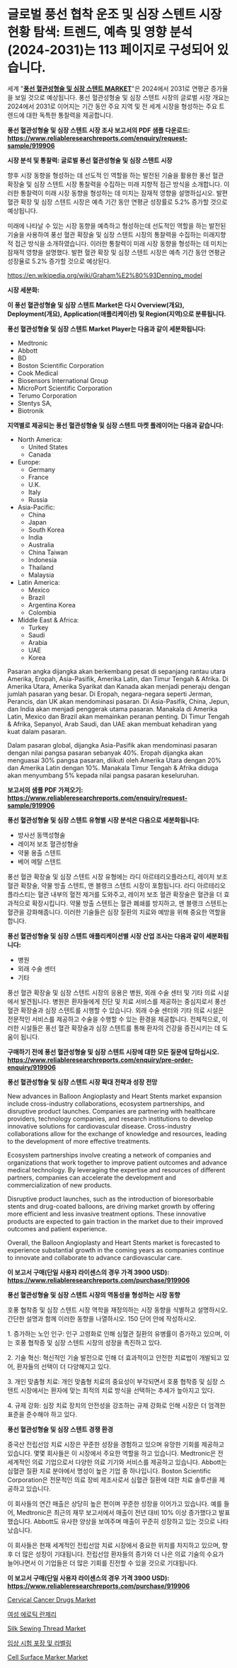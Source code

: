 <p><h1>글로벌 풍선 협착 운조 및 심장 스텐트 시장 현황 탐색: 트렌드, 예측 및 영향 분석 (2024-2031)는 113 페이지로 구성되어 있습니다.</h1></p><p>세계 "<strong><a href="https://www.reliableresearchreports.com/balloon-angioplasty-and-heart-stents-r919906">풍선 혈관성형술 및 심장 스텐트 MARKET</a></strong>"은 2024에서 2031로 연평균 증가율을 보일 것으로 예상됩니다. 풍선 혈관성형술 및 심장 스텐트 시장의 글로벌 시장 개요는 2024에서 2031로 이어지는 기간 동안 주요 지역 및 전 세계 시장을 형성하는 주요 트렌드에 대한 독특한 통찰력을 제공합니다.</p>
<p><strong>풍선 혈관성형술 및 심장 스텐트 시장 조사 보고서의 PDF 샘플 다운로드: <a href="https://www.reliableresearchreports.com/enquiry/request-sample/919906">https://www.reliableresearchreports.com/enquiry/request-sample/919906</a></strong></p>
<p><strong>시장 분석 및 통찰력: 글로벌 풍선 혈관성형술 및 심장 스텐트 시장</strong></p>
<p><p>향후 시장 동향을 형성하는 데 선도적 인 역할을 하는 발전된 기술을 활용한 풍선 혈관 확장술 및 심장 스텐트 시장 통찰력을 수집하는 미래 지향적 접근 방식을 소개합니다. 이러한 통찰력이 미래 시장 동향을 형성하는 데 미치는 잠재적 영향을 설명하십시오. 발편 혈관 확장 및 심장 스텐트 시장은 예측 기간 동안 연평균 성장률로 5.2% 증가할 것으로 예상됩니다.</p><p>미래에 나타날 수 있는 시장 동향을 예측하고 형성하는데 선도적인 역할을 하는 발전된 기술을 사용하여 풍선 혈관 확장술 및 심장 스텐트 시장의 통찰력을 수집하는 미래지향적 접근 방식을 소개하였습니다. 이러한 통찰력이 미래 시장 동향을 형성하는 데 미치는 잠재적 영향을 설명했다. 발편 혈관 확장 및 심장 스텐트 시장은 예측 기간 동안 연평균 성장율로 5.2% 증가할 것으로 예상된다.</p></p>
<p><a href="%7CAUTHORITHY_DOMAIN_URL%7C">https://en.wikipedia.org/wiki/Graham%E2%80%93Denning_model</a></p>
<p><strong>시장 세분화:</strong></p>
<p><strong>이 풍선 혈관성형술 및 심장 스텐트 Market은 다시 Overview(개요), Deployment(개요), Application(애플리케이션) 및 Region(지역)으로 분류됩니다.</strong></p>
<p><strong>풍선 혈관성형술 및 심장 스텐트 Market Player는 다음과 같이 세분화됩니다:</strong></p>
<p><ul><li>Medtronic</li><li>Abbott</li><li>BD</li><li>Boston Scientific Corporation</li><li>Cook Medical</li><li>Biosensors International Group</li><li>MicroPort Scientific Corporation</li><li>Terumo Corporation</li><li>Stentys SA,</li><li>Biotronik</li></ul></p>
<p><strong>지역별로 제공되는 풍선 혈관성형술 및 심장 스텐트 마켓 플레이어는 다음과 같습니다:</strong></p>
<p><ul>
    <li>
        North America:
        <ul>
            <li>United States</li>
            <li>Canada</li>
        </ul>
    </li>
    <li>
        Europe:
        <ul>
            <li>Germany</li>
            <li>France</li>
            <li>U.K.</li>
            <li>Italy</li>
            <li>Russia</li>
        </ul>
    </li>
    <li>
        Asia-Pacific:
        <ul>
            <li>China</li>
            <li>Japan</li>
            <li>South Korea</li>
            <li>India</li>
            <li>Australia</li>
            <li>China Taiwan</li>
            <li>Indonesia</li>
            <li>Thailand</li>
            <li>Malaysia</li>
        </ul>
    </li>
    <li>
        Latin America:
        <ul>
            <li>Mexico</li>
            <li>Brazil</li>
            <li>Argentina Korea</li>
            <li>Colombia</li>
        </ul>
    </li>
    <li>
        Middle East & Africa:
        <ul>
            <li>Turkey</li>
            <li>Saudi</li>
            <li>Arabia</li>
            <li>UAE</li>
            <li>Korea</li>
        </ul>
    </li>
    </ul></p>
<p><p>Pasaran angka dijangka akan berkembang pesat di sepanjang rantau utara Amerika, Eropah, Asia-Pasifik, Amerika Latin, dan Timur Tengah & Afrika. Di Amerika Utara, Amerika Syarikat dan Kanada akan menjadi peneraju dengan jumlah pasaran yang besar. Di Eropah, negara-negara seperti Jerman, Perancis, dan UK akan mendominasi pasaran. Di Asia-Pasifik, China, Jepun, dan India akan menjadi penggerak utama pasaran. Manakala di Amerika Latin, Mexico dan Brazil akan memainkan peranan penting. Di Timur Tengah & Afrika, Sepanyol, Arab Saudi, dan UAE akan membuat kehadiran yang kuat dalam pasaran.</p><p>Dalam pasaran global, dijangka Asia-Pasifik akan mendominasi pasaran dengan nilai pangsa pasaran sebanyak 40%. Eropah dijangka akan menguasai 30% pangsa pasaran, diikuti oleh Amerika Utara dengan 20% dan Amerika Latin dengan 10%. Manakala Timur Tengah & Afrika diduga akan menyumbang 5% kepada nilai pangsa pasaran keseluruhan.</p></p>
<p><strong>보고서의 샘플 PDF 가져오기: <a href="https://www.reliableresearchreports.com/enquiry/request-sample/919906">https://www.reliableresearchreports.com/enquiry/request-sample/919906</a></strong></p>
<p><strong>풍선 혈관성형술 및 심장 스텐트 유형별 시장 분석은 다음으로 세분화됩니다:</strong></p>
<p><ul><li>방사선 동맥성형술</li><li>레이저 보조 혈관성형술</li><li>약물 용출 스텐트</li><li>베어 메탈 스텐트</li></ul></p>
<p><p>풍선 혈관 확장술 및 심장 스텐트 시장 유형에는 라디 아르테리오플라스티, 레이저 보조 혈관 확장술, 약물 방출 스텐트, 맨 블랭크 스텐트 시장이 포함됩니다. 라디 아르테리오플라스티는 혈관 내부의 혈전 제거를 도와주고, 레이저 보조 혈관 확장술은 혈관을 더 효과적으로 확장시킵니다. 약물 방출 스텐트는 혈관 폐쇄를 방지하고, 맨 블랭크 스텐트는 혈관을 강화해줍니다. 이러한 기술들은 심장 질환의 치료와 예방을 위해 중요한 역할을 합니다.</p></p>
<p><strong>풍선 혈관성형술 및 심장 스텐트 애플리케이션별 시장 산업 조사는 다음과 같이 세분화됩니다:</strong></p>
<p><ul><li>병원</li><li>외래 수술 센터</li><li>기타</li></ul></p>
<p><p>풍선 혈관 확장술 및 심장 스텐트 시장의 응용은 병원, 외래 수술 센터 및 기타 의료 시설에서 발견됩니다. 병원은 환자들에게 진단 및 치료 서비스를 제공하는 중심지로서 풍선 혈관 확장술과 심장 스텐트를 시행할 수 있습니다. 외래 수술 센터와 기타 의료 시설은 전문적인 서비스를 제공하고 수술을 수행할 수 있는 환경을 제공합니다. 전체적으로, 이러한 시설들은 풍선 혈관 확장술과 심장 스텐트를 통해 환자의 건강을 증진시키는 데 도움이 됩니다.</p></p>
<p><strong>구매하기 전에 풍선 혈관성형술 및 심장 스텐트 시장에 대한 모든 질문에 답하십시오. <a href="https://www.reliableresearchreports.com/enquiry/pre-order-enquiry/919906">https://www.reliableresearchreports.com/enquiry/pre-order-enquiry/919906</a></strong></p>
<p><strong>풍선 혈관성형술 및 심장 스텐트 시장 확대 전략과 성장 전망</strong></p>
<p><p>New advances in Balloon Angioplasty and Heart Stents market expansion include cross-industry collaborations, ecosystem partnerships, and disruptive product launches. Companies are partnering with healthcare providers, technology companies, and research institutions to develop innovative solutions for cardiovascular disease. Cross-industry collaborations allow for the exchange of knowledge and resources, leading to the development of more effective treatments.</p><p>Ecosystem partnerships involve creating a network of companies and organizations that work together to improve patient outcomes and advance medical technology. By leveraging the expertise and resources of different partners, companies can accelerate the development and commercialization of new products.</p><p>Disruptive product launches, such as the introduction of bioresorbable stents and drug-coated balloons, are driving market growth by offering more efficient and less invasive treatment options. These innovative products are expected to gain traction in the market due to their improved outcomes and patient experience.</p><p>Overall, the Balloon Angioplasty and Heart Stents market is forecasted to experience substantial growth in the coming years as companies continue to innovate and collaborate to advance cardiovascular care.</p></p>
<p><strong>이 보고서 구매(단일 사용자 라이센스의 경우 가격 3900 USD): <a href="https://www.reliableresearchreports.com/purchase/919906">https://www.reliableresearchreports.com/purchase/919906</a></strong></p>
<p><strong>풍선 혈관성형술 및 심장 스텐트 시장의 역동성을 형성하는 시장 동향</strong></p>
<p><p>호풍 협착증 및 심장 스텐트 시장 역학을 재정의하는 시장 동향을 식별하고 설명하시오. 간단한 설명과 함께 이러한 동향을 나열하시오. 150 단어 안에 작성하시오.</p><p>1. 증가하는 노인 인구: 인구 고령화로 인해 심혈관 질환의 유병률이 증가하고 있으며, 이는 호풍 협착증 및 심장 스텐트 시장의 성장을 촉진하고 있다.</p><p>2. 기술 혁신: 혁신적인 기술 발전으로 인해 더 효과적이고 안전한 치료법이 개발되고 있어, 환자들의 선택이 더 다양해지고 있다.</p><p>3. 개인 맞춤형 치료: 개인 맞춤형 치료의 중요성이 부각되면서 호풍 협착증 및 심장 스텐트 시장에서는 환자에 맞는 최적의 치료 방식을 선택하는 추세가 높아지고 있다.</p><p>4. 규제 강화: 심장 치료 장치의 안전성을 강조하는 규제 강화로 인해 시장은 더 엄격한 표준을 준수해야 하고 있다.</p></p>
<p><strong>풍선 혈관성형술 및 심장 스텐트 경쟁 환경</strong></p>
<p><p>중국산 전립선암 치료 시장은 꾸준한 성장을 경험하고 있으며 유망한 기회를 제공하고 있습니다. 몇몇 회사들은 이 시장에서 주요한 역할을 하고 있습니다. Medtronic은 전 세계적인 의료 기업으로서 다양한 의료 기기와 서비스를 제공하고 있습니다. Abbott는 심혈관 질환 치료 분야에서 명성이 높은 기업 중 하나입니다. Boston Scientific Corporation은 전문적인 의료 장비 제조사로서 심혈관 질환에 대한 치료 솔루션을 제공하고 있습니다.</p><p>이 회사들의 연간 매출은 상당히 높은 편이며 꾸준한 성장을 이어가고 있습니다. 예를 들어, Medtronic은 최근의 재무 보고서에서 매출이 전년 대비 10% 이상 증가했다고 발표했습니다. Abbott도 유사한 양상을 보여주며 매출이 꾸준히 성장하고 있는 것으로 나타났습니다.</p><p>이 회사들은 현재 세계적인 전립선암 치료 시장에서 중요한 위치를 차지하고 있으며, 향후 더 많은 성장이 기대됩니다. 전립선암 환자들의 증가와 더 나은 의료 기술의 수요가 늘어나면서 이 기업들은 더 많은 기회를 진전할 수 있을 것으로 기대됩니다.</p></p>
<p><strong>이 보고서 구매(단일 사용자 라이센스의 경우 가격 3900 USD): <a href="https://www.reliableresearchreports.com/purchase/919906">https://www.reliableresearchreports.com/purchase/919906</a></strong></p>
<p><p><a href="https://github.com/VincentButlerjXXf/Market-Research-Report-List-1/blob/main/cervical-cancer-drugs-market.md">Cervical Cancer Drugs Market</a></p><p><a href="https://medium.com/@conradkirrlin76575/%EA%B8%80%EB%A1%9C%EB%B2%8C-%EC%97%AC%EC%84%B1-%EC%84%B9%EC%8B%9C-%EB%9E%80%EC%A0%9C%EB%A6%AC-%EC%8B%9C%EC%9E%A5-%EB%B2%94%EC%9C%84%EC%9D%98-%EC%B2%A0%EC%A0%80%ED%95%9C-%EB%B6%84%EC%84%9D-%EB%B0%8F-2024%EB%85%84%EB%B6%80%ED%84%B0-2031%EB%85%84%EA%B9%8C%EC%A7%80-10-8-%EC%9D%98-%EB%B9%A0%EB%A5%B4%EA%B2%8C-%EC%84%B1%EC%9E%A5%ED%95%A0-%EA%B2%83%EC%9C%BC%EB%A1%9C-%EC%98%88%EC%B8%A1%EB%90%98%EB%8A%94-%EC%97%B0%ED%8F%89%EA%B7%A0-%EB%B3%B5%EB%A6%AC-%EC%84%B1%EC%9E%A5%EC%9C%A8-99f08293822f">여성 에로틱 란제리</a></p><p><a href="https://www.linkedin.com/pulse/silk-sewing-thread-industry-analysis-report-its-market-qr6yf?trackingId=PpsVEMrrQoeTMmqSn3sHsw%3D%3D">Silk Sewing Thread Market</a></p><p><a href="https://github.com/shampaakter36/Market-Research-Report-List-2/blob/main/186102381795.md">임상 시험 포장 및 라벨링</a></p><p><a href="https://github.com/nusratjahan12006/Market-Research-Report-List-2/blob/main/cell-surface-marker-market.md">Cell Surface Marker Market</a></p></p>